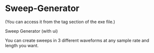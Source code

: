 # Sweep-Generator
(You can access it from the tag section of the exe file.)

Sweep Generator (with ui)


You can create sweeps in 3 different waveforms at any sample rate and length you want.
